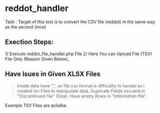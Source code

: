 # reddot_handler
Task : Target of this test is to convert the CSV file (reddot) in the same way as the second (mce)

Exection Steps:
------------------------
1/ Execute reddot_file_handler.php File
2/ Here You can Upload File (TSV) File Only (Reason Given Below),

Have Isues in Given XLSX Files
----------------------------------
> Inside data have ",", so file csv format is difficulity to handel so i created tsv Files to manipulate data.
> Duplicate Fields occuerd in "Discontinued file" (Size).
> Have empty Rows in "Information file".

Example TSV Files are avilaibe.
